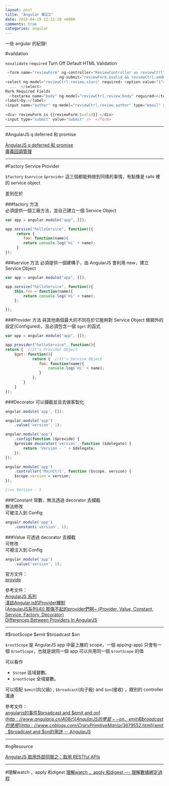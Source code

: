 ```yaml
---
layout: post
title: "Angular 筆記2"
date: 2016-04-19 22:12:20 +0800
comments: true
categories: angular
---
```


一些 angular 的紀錄!

<!-- more -->

#vaildation

`novalidate` `required` Turn Off Default HTML Validation

```js
￼<form name="reviewForm" ng-controller="ReviewController as reviewCtrl"                        ng-submit="reviewForm.$valid && reviewCtrl.addReview(product)" novalidate><select ng-model="reviewCtrl.review.stars" required> <option value="1">1 star</option> ￼￼...  </select>Mark Required Fields￼￼<textarea name="body" ng-model="reviewCtrl.review.body" required></textarea><label>by:</label><input name="author" ng-model="reviewCtrl.review.author" type="email" required/>￼<div> reviewForm is {{reviewForm.$valid}} </div><input type="submit" value="Submit" />  </form>
```

---

#AngularJS q deferred 和 promise

[AngularJS q deferred 和 promise](http://roxannera.blogspot.tw/2014/03/angularjs-q-deferred-promise.html)    
[廣義回調管理](https://checkcheckzz.gitbooks.io/angularjs-learning-notes/content/chapter11/11-2.html)


---

#Factory Service Provider

`$factory` `$service` `$provider`
這三個都能夠做到同樣的事情，有點像是 rails 裡的 service object

差別在於

###factory 方法  
必須提供一個工廠方法，並自己建立一個 Service Object

```js
var app = angular.module("app", []);

app.service("helloService", function(){
     return {
        foo: function(name){
        return console.log('Hi' + name);
     }
});
```

###service 方法
必須提供一個建構子，由 AngularJS 會利用 new，建立 Service Object

```js
var app = angular.module("app", []);

app.service("helloService", function(){
    this.foo = function(name){
        return console.log('Hi' + name);
    };

});
```
###Provider 方法
與其他兩個最大的不同在於它能夠對 Service Object 做額外的設定(Configured)，且必須包含一個 `$get` 的函式

```js
var app = angular.module("app", []);

app.provider("helloService", function(){
return {  //It's Provider Object
    $get: function(){
            return {  //It's Service Object
               foo: function(name){
                   console.log('Hi' + name);
               }
            };
        }
    }
});
```

###Decorator
可以攔截並且去做客製化

```js
angular.module('app', []);

angular.module('app')
    .value('version', 1);

angular.module('app')
    .config(function ($provide) {
    $provide.decorator('version', function ($delegate) {
        return 'Version - ' + $delegate;
    });
});

angular.module('app')
    .controller('MainCtrl', function ($scope, version) {
    $scope.version = version;
});

//=> Version - 1
```

###Constant
常數，無法透過 decorator 去攔截  
無法修改  
可被注入到 Config

```js
angualr.module('app')
    .constant('version', 1);
```

###Value
可透過 decorator 去攔截  
可修改   
可被注入到 Config

```js
angular.module('app')
    .value('version', 1);
```

官方文件：  
[provide](https://docs.angularjs.org/api/auto/service/$provide)

參考文件：  
[AngularJS 系列](http://programer-learn.blogspot.tw/p/angularjs.html)  
[淺談Angular.js的Provider機制](http://kirkchen.logdown.com/posts/245678-angularjs-talking-about-the-angularjs-provider-mechanisms)  
[[AngularJS系列(4)] 那傷不起的provider們啊~ (Provider, Value, Constant, Service, Factory, Decorator)](http://hellobug.github.io/blog/angularjs-providers/)  
[Differences Between Providers In AngularJS](http://blog.xebia.com/differences-between-providers-in-angularjs/)  

---
#$rootScope $emit $broadcast $on

`$rootScope` 是 AngularJS app 中最上層的 scope，一個 app(ng-app) 只會有一個 `$rootScope`，也就是說同一個 app 可以共用同一個 `$rootScope` 的值

可以看作 

* `$scope` 區域變數。  
* `$rootScope` 全域變數。

可以搭配 `$emit`(向父級) , `$broadcast`(向子級) and `$on`(接收) ，跟別的 controller 溝通

參考文件：  
[angularjs的事件$broadcast and $emit and $on](http://www.angularjs.cn/A08c)  
[AngularJS的學習--on、emit和broadcast的使用](http://www.cnblogs.com/CraryPrimitiveMan/p/3679552.html)  
[$emit , $broadcast and $on的用途 -- AngularJS](http://hamisme.blogspot.tw/2013/07/emit-broadcast-and-on.html)

---

#ngResource

[AngularJS 取用外部伺服之：取用 RESTful APIs](http://jasonlamswatow.com/angularjs-restful/)  

---

#理解watch ，apply 和digest
[理解watch ，apply 和digest --- 理解數據綁定過程](http://www.angularjs.cn/A0a6)
